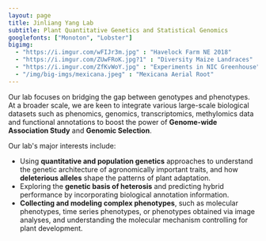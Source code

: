 ```yaml
---
layout: page
title: Jinliang Yang Lab
subtitle: Plant Quantitative Genetics and Statistical Genomics
googlefonts: ["Monoton", "Lobster"]
bigimg:
  - "https://i.imgur.com/wFIJr3m.jpg" : "Havelock Farm NE 2018"
  - "https://i.imgur.com/ZUwFRoK.jpg?1" : "Diversity Maize Landraces"
  - "https://i.imgur.com/ZfKvWoY.jpg" : "Experiments in NIC Greenhouse"
  - "/img/big-imgs/mexicana.jpeg" : "Mexicana Aerial Root"
---
```


Our lab focuses on bridging the gap between genotypes and phenotypes. At a broader scale, we are keen to integrate various large-scale biological datasets such as phenomics, genomics, transcriptomics, methylomics data and functional annotations to boost the power of **Genome-wide Association Study** and **Genomic Selection**.

Our lab's major interests include:  
 - Using **quantitative and population genetics** approaches to understand the genetic architecture of agronomically important traits, and how **deleterious alleles** shape the patterns of plant adaptation.  
 - Exploring the **genetic basis of heterosis** and predicting hybrid performance by incorporating biological annotation information.  
 - **Collecting and modeling complex phenotypes**, such as molecular phenotypes, time series phenotypes, or phenotypes obtained via image analyses, and understanding the molecular mechanism controlling for plant development.  
